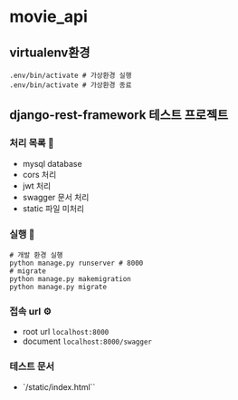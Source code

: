 # movie_api
## virtualenv환경
```shell
.env/bin/activate # 가상환경 실행
.env/bin/activate # 가상환경 종료
```

## django-rest-framework 테스트 프로젝트

### 처리 목록 📝
- mysql database
- cors 처리
- jwt 처리
- swagger 문서 처리
- static 파일 미처리

### 실행 🚀
```shell
# 개발 환경 실행
python manage.py runserver # 8000
# migrate
python manage.py makemigration
python manage.py migrate
```

### 접속 url ⚙️
- root url `localhost:8000`
- document `localhost:8000/swagger`

### 테스트 문서 
- `/static/index.html``



